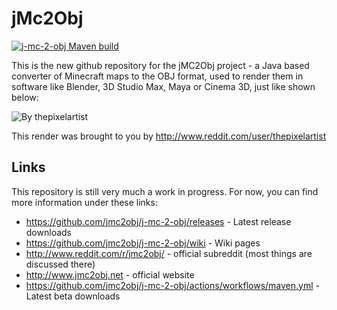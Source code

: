 # jMc2Obj

[![j-mc-2-obj Maven build](https://github.com/jmc2obj/j-mc-2-obj/actions/workflows/maven.yml/badge.svg)](https://github.com/jmc2obj/j-mc-2-obj/actions/workflows/maven.yml)

This is the new github repository for the jMC2Obj project - a Java based converter of Minecraft maps to the OBJ format, 
used to render them in software like Blender, 3D Studio Max, Maya or Cinema 3D, just like shown below:

![By thepixelartist](http://i.imgur.com/dKCd7.jpg)

This render was brought to you by http://www.reddit.com/user/thepixelartist

## Links

This repository is still very much a work in progress. For now, you can find more information under these links:
* https://github.com/jmc2obj/j-mc-2-obj/releases - Latest release downloads
* https://github.com/jmc2obj/j-mc-2-obj/wiki - Wiki pages
* http://www.reddit.com/r/jmc2obj/ - official subreddit (most things are discussed there)
* http://www.jmc2obj.net - official website
* https://github.com/jmc2obj/j-mc-2-obj/actions/workflows/maven.yml - Latest beta downloads
